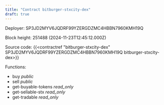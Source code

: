 ```yaml
---
title: "Contract bitburger-stxcity-dex"
draft: true
---
```

Deployer: SP3JD2MYV6JQDRF99YZERGDZMC4HBBN7960KMH19Q


 



Block height: 251488 (2024-11-23T12:45:12.000Z)

Source code: {{<contractref "bitburger-stxcity-dex" SP3JD2MYV6JQDRF99YZERGDZMC4HBBN7960KMH19Q bitburger-stxcity-dex>}}

Functions:

* buy _public_
* sell _public_
* get-buyable-tokens _read_only_
* get-sellable-stx _read_only_
* get-tradable _read_only_
